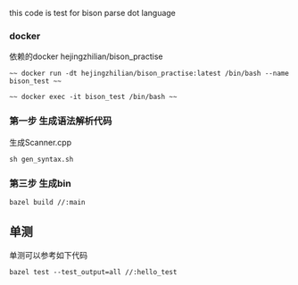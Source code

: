 this code is test for bison parse dot language


### docker 

依赖的docker hejingzhilian/bison_practise

```
~~ docker run -dt hejingzhilian/bison_practise:latest /bin/bash --name bison_test ~~

~~ docker exec -it bison_test /bin/bash ~~
```



### 第一步 生成语法解析代码
生成Scanner.cpp 

``` 
sh gen_syntax.sh 
```

### 第三步 生成bin

```
bazel build //:main
```


## 单测

单测可以参考如下代码

```
bazel test --test_output=all //:hello_test
```
